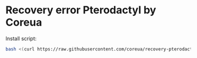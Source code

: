 # Recovery error Pterodactyl by Coreua

Install script:
```sh
bash <(curl https://raw.githubusercontent.com/coreua/recovery-pterodactyl/main/install.sh)
```

